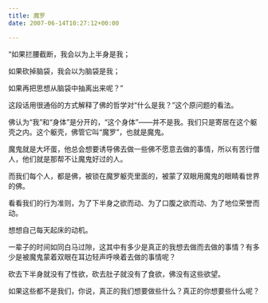 ```yaml
---
title: 魔罗
date: 2007-06-14T10:27:12+00:00

---
```

&#8220;如果拦腰截断，我会以为上半身是我；

如果砍掉脑袋，我会以为脑袋是我；

如果再把思想从脑袋中抽离出来呢？&#8221;</p> 

这段话用很通俗的方式解释了佛的哲学对&#8220;什么是我？&#8221;这个原问题的看法。</p> 

佛认为&#8220;我&#8221;和&#8220;身体&#8221;是分开的，&#8220;这个身体&#8221;——并不是我。我们只是寄居在这个躯壳之内。这个躯壳，佛管它叫&#8220;魔罗&#8221;，也就是魔鬼。</p> 

魔鬼就是大坏蛋，他总会想要诱导佛去做一些佛不愿意去做的事情，所以有苦行僧人，他们就是那帮不让魔鬼好过的人。</p> 

而我们每个人，都是佛，被锁在魔罗躯壳里面的，被蒙了双眼用魔鬼的眼睛看世界的佛。</p> 

看看我们的行为准则，为了下半身之欲而动、为了口腹之欲而动、为了地位荣誉而动。</p> 

想想自己每天起床的动机。</p> 

一辈子的时间如同白马过隙，这其中有多少是真正的我想去做而去做的事情？有多少是被魔鬼蒙着双眼在耳边轻声呼唤着去做的事情呢？</p> 

砍去下半身就没有了性欲，砍去肚子就没有了食欲，佛没有这些欲望。</p> 

如果这些都不是我们，你说，真正的我们想要做些什么？真正的你想要些什么呢？
